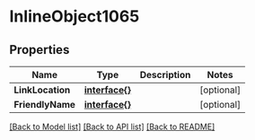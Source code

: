 # InlineObject1065

## Properties

Name | Type | Description | Notes
------------ | ------------- | ------------- | -------------
**LinkLocation** | [**interface{}**](.md) |  | [optional] 
**FriendlyName** | [**interface{}**](.md) |  | [optional] 

[[Back to Model list]](../README.md#documentation-for-models) [[Back to API list]](../README.md#documentation-for-api-endpoints) [[Back to README]](../README.md)


